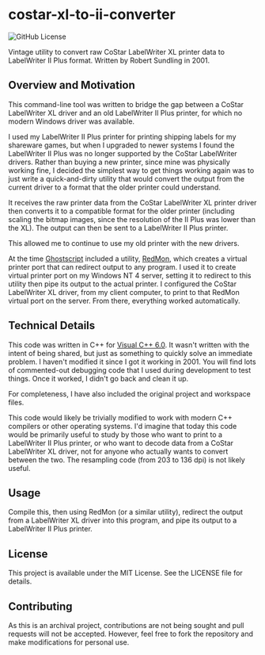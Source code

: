 # costar-xl-to-ii-converter

![GitHub License](https://img.shields.io/github/license/RobertSundling/costar-xl-to-ii-converter)

Vintage utility to convert raw CoStar LabelWriter XL printer data to LabelWriter II Plus format. Written by Robert Sundling in 2001.

## Overview and Motivation

This command-line tool was written to bridge the gap between a CoStar LabelWriter XL driver and an old LabelWriter II Plus printer, for which no modern Windows driver was available.

I used my LabelWriter II Plus printer for printing shipping labels for my shareware games, but when I upgraded to newer systems I found the LabelWriter II Plus was no longer supported by the CoStar LabelWriter drivers. Rather than buying a new printer, since mine was physically working fine, I decided the simplest way to get things working again was to just write a quick-and-dirty utility that would convert the output from the current driver to a format that the older printer could understand.

It receives the raw printer data from the CoStar LabelWriter XL printer driver then converts it to a compatible format for the older printer (including scaling the bitmap images, since the resolution of the II Plus was lower than the XL). The output can then be sent to a LabelWriter II Plus printer.

This allowed me to continue to use my old printer with the new drivers.

At the time [Ghostscript](https://en.wikipedia.org/wiki/Ghostscript) included a utility, [RedMon](http://www.ghostgum.com.au/software/redmon.htm), which creates a virtual printer port that can redirect output to any program. I used it to create virtual printer port on my Windows NT 4 server, setting it to redirect to this utility then pipe its output to the actual printer. I configured the CoStar LabelWriter XL driver, from my client computer, to print to that RedMon virtual port on the server. From there, everything worked automatically.

## Technical Details

This code was written in C++ for [Visual C++ 6.0](https://winworldpc.com/product/visual-c/6x). It wasn't written with the intent of being shared, but just as something to quickly solve an immediate problem. I haven't modified it since I got it working in 2001. You will find lots of commented-out debugging code that I used during development to test things. Once it worked, I didn't go back and clean it up.

For completeness, I have also included the original project and workspace files.

This code would likely be trivially modified to work with modern C++ compilers or other operating systems. I'd imagine that today this code would be primarily useful to study by those who want to print to a LabelWriter II Plus printer, or who want to decode data from a CoStar LabelWriter XL driver, not for anyone who actually wants to convert between the two. The resampling code (from 203 to 136 dpi) is not likely useful.

## Usage

Compile this, then using RedMon (or a similar utility), redirect the output from a LabelWriter XL driver into this program, and pipe its output to a LabelWriter II Plus printer.

## License

This project is available under the MIT License. See the LICENSE file for details.

## Contributing

As this is an archival project, contributions are not being sought and pull requests will not be accepted. However, feel free to fork the repository and make modifications for personal use.